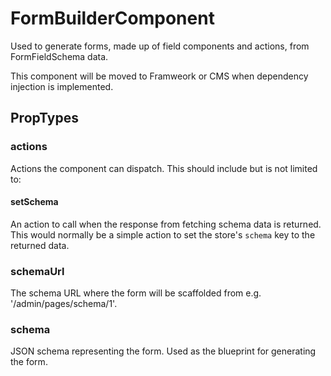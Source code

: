 # FormBuilderComponent

Used to generate forms, made up of field components and actions, from FormFieldSchema data.

This component will be moved to Framweork or CMS when dependency injection is implemented.

## PropTypes

### actions

Actions the component can dispatch. This should include but is not limited to:

#### setSchema

An action to call when the response from fetching schema data is returned. This would normally be a simple action to set the store's `schema` key to the returned data.

### schemaUrl

The schema URL where the form will be scaffolded from e.g. '/admin/pages/schema/1'.

### schema

JSON schema representing the form. Used as the blueprint for generating the form.

